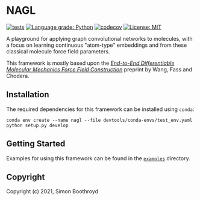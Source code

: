 # NAGL

[![tests](https://github.com/SimonBoothroyd/nagl/workflows/CI/badge.svg?branch=main)](https://github.com/SimonBoothroyd/nagl/actions?query=workflow%3ACI)
[![Language grade: Python](https://img.shields.io/lgtm/grade/python/g/SimonBoothroyd/nagl.svg?logo=lgtm&logoWidth=18)](https://lgtm.com/projects/g/SimonBoothroyd/nagl/context:python)
[![codecov](https://codecov.io/gh/SimonBoothroyd/nagl/branch/main/graph/badge.svg?token=Aa8STE8WBZ)](https://codecov.io/gh/SimonBoothroyd/nagl)
[![License: MIT](https://img.shields.io/badge/License-MIT-yellow.svg)](https://opensource.org/licenses/MIT)

A playground for applying graph convolutional networks to molecules, with a focus on learning continuous "atom-type"
embeddings and from these classical molecule force field parameters.

This framework is mostly based upon the [*End-to-End Differentiable Molecular Mechanics Force Field Construction*](https://arxiv.org/abs/2010.01196) 
preprint by Wang, Fass and Chodera.

## Installation

The required dependencies for this framework can be installed using `conda`:

```
conda env create --name nagl --file devtools/conda-envs/test_env.yaml
python setup.py develop
```

## Getting Started

Examples for using this framework can be found in the [`examples`](examples) directory.

## Copyright

Copyright (c) 2021, Simon Boothroyd
